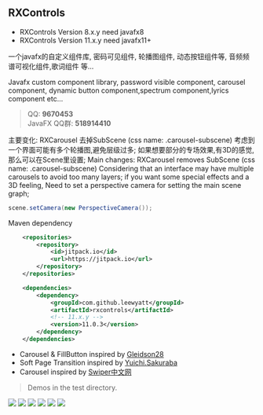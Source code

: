 ## RXControls 

- RXControls Version 8.x.y need javafx8
- RXControls Version 11.x.y need javafx11+


一个javafx的自定义组件库, 密码可见组件, 轮播图组件, 动态按钮组件等, 音频频谱可视化组件,歌词组件 等... <br />

 Javafx custom component library, password visible component, carousel component, dynamic button component,spectrum component,lyrics component etc...  <br />

>QQ:  **9670453**  <br />
JavaFX QQ群: **518914410** <br/>

主要变化:
    RXCarousel 去掉SubScene (css name: .carousel-subscene)
    考虑到一个界面可能有多个轮播图,避免层级过多;
    如果想要部分的专场效果,有3D的感觉, 那么可以在Scene里设置;
Main changes: 
    RXCarousel removes SubScene (css name: .carousel-subscene) 
    Considering that an interface may have multiple carousels to avoid too many layers; 
    if you want some special effects and a 3D feeling, Need to set a perspective camera for setting the main scene graph;
```java
scene.setCamera(new PerspectiveCamera()); 
```


Maven dependency
```xml
    <repositories>
        <repository>
            <id>jitpack.io</id>
            <url>https://jitpack.io</url>
        </repository>
    </repositories>

    <dependencies>
        <dependency>
            <groupId>com.github.leewyatt</groupId>
            <artifactId>rxcontrols</artifactId>
            <!-- 11.x.y -->
            <version>11.0.3</version>
        </dependency>
    </dependencies>
```

- Carousel & FillButton inspired by [Gleidson28](https://github.com/Gleidson28)
- Soft Page Transition inspired by [Yuichi.Sakuraba](https://gist.github.com/skrb/1c62b77ef7ddb3c7adf4)
- Carousel inspired by [Swiper中文网](https://www.swiper.com.cn/)
> Demos in the test directory.

![](src/test/resources/screenshot/img6.png)
![](src/test/resources/screenshot/img1.png)
![](src/test/resources/screenshot/img2.png)
![](src/test/resources/screenshot/img3.png)
![](src/test/resources/screenshot/img4.png)
![](src/test/resources/screenshot/img5.png)